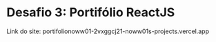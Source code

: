 # Desafio 3: Portifólio ReactJS

Link do site: portifolionoww01-2vxggcj21-noww01s-projects.vercel.app
